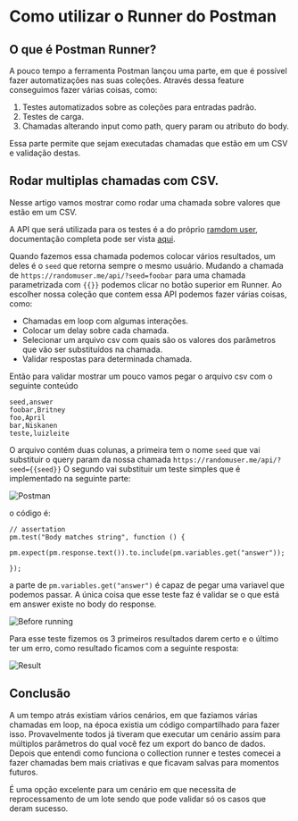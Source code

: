 # Como utilizar o Runner do Postman

## O que é Postman Runner?

A pouco tempo a ferramenta Postman lançou uma parte, em que é possível fazer automatizações nas suas coleções. Através dessa 
feature conseguimos fazer várias coisas, como:

1. Testes automatizados sobre as coleções para entradas padrão.
2. Testes de carga.
3. Chamadas alterando input como path, query param ou atributo do body.

Essa parte permite que sejam executadas chamadas que estão em um CSV e validação destas.

## Rodar multiplas chamadas com CSV.

Nesse artigo vamos mostrar como rodar uma chamada sobre valores que estão em um CSV.

A API que será utilizada para os testes é a do próprio [ramdom user](https://randomuser.me/api/), documentação completa pode ser vista [aqui](https://randomuser.me/documentation).

Quando fazemos essa chamada podemos colocar vários resultados, um deles é o `seed` que retorna sempre o mesmo usuário. Mudando 
a chamada de `https://randomuser.me/api/?seed=foobar` para uma chamada parametrizada com `{{}}` podemos clicar no botão superior em Runner.
Ao escolher nossa coleção que contem essa API podemos fazer várias coisas, como:

+ Chamadas em loop com algumas interações.
+ Colocar um delay sobre cada chamada.
+ Selecionar um arquivo csv com quais são os valores dos parâmetros que vão ser substituídos na chamada.  
+ Validar respostas para determinada chamada.

Então para validar mostrar um pouco vamos pegar o arquivo csv com o seguinte conteúdo
```csv
seed,answer
foobar,Britney
foo,April
bar,Niskanen
teste,luizleite
```

O arquivo contém duas colunas, a primeira tem o nome `seed` que vai substituir o query param da nossa chamada `https://randomuser.me/api/?seed={{seed}}`
O segundo vai substituir um teste simples que é implementado na seguinte parte:

![Postman](https://drive.google.com/uc?id=1t_ONvm9dU-8bKWmXUrwGikzwZoiaUdsz)

o código é:
```
// assertation
pm.test("Body matches string", function () {
    pm.expect(pm.response.text()).to.include(pm.variables.get("answer"));

});
``` 

a parte de `pm.variables.get("answer")` é capaz de pegar uma variavel que podemos passar. A única coisa que esse teste faz é 
validar se o que está em answer existe no body do response.

![Before running](https://drive.google.com/uc?id=1TNerzh-2_XVuu0Zj0PmmUL0S8Z_e3WET)

Para esse teste fizemos os 3 primeiros resultados darem certo e o último ter um erro, como resultado ficamos com a seguinte resposta:

![Result](https://drive.google.com/uc?id=1P-8g8AOTrdzHY4ZWK9teF7_6GT8qf5bz)

## Conclusão

A um tempo atrás existiam vários cenários, em que faziamos várias chamadas em loop, na época existia um código compartilhado para fazer isso. 
Provavelmente todos já tiveram que executar um cenário assim para múltiplos parâmetros do qual você fez um export do banco de dados.
Depois que entendi como funciona o collection runner e testes comecei a fazer chamadas bem mais criativas e que ficavam salvas para momentos
futuros. 

É uma opção excelente para um cenário em que necessita de reprocessamento de um lote sendo que pode validar só os casos que deram sucesso.






 
